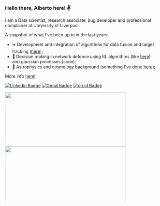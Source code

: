 ### Hello there, Alberto here! ✌️

I am a Data scientist, research associate, bug developer and professional complainer at University of Liverpool.

A snapshot of what I've been up to in the last years:
- ✈️ Development and integration of algorithms for data fusion and target tracking ([here](https://github.com/UoL-SignalProcessingGroup/StoneSoupNUTS));
- 🤖 Decision making in network defence using RL algorithms (like [here](https://github.com/A-acuto/RLYawningTitan)) and gaussian processes (soon);  
- 🌌 Astrophysics and cosmology background (something I've done [here](https://academic.oup.com/mnras/article/508/3/3519/6381719)); 

More info [here!](https://a-acuto.github.io/)


[![Linkedin Badge](https://img.shields.io/badge/-albeacu-0077B5?style=for-the-badge&logo=linkedin&logoColor=white&link=https://www.linkedin.com/in/albeacu/)](https://www.linkedin.com/in/albeacu/)
[![Gmail Badge](https://img.shields.io/badge/-a.acuto@liverpool.ac.uk-c14438?style=flat-square&logo=Gmail&logoColor=white&link=mailto:a.acuto@liverpool.ac.uk)](mailto:a.acuto@liverpool.ac.uk)
[![orcid Badge](https://img.shields.io/badge/orcid-A6CE39?style=for-the-badge&logo=orcid&logoColor=white&link=https://orcid.org/0000-0003-0753-5131)](https://orcid.org/0000-0003-0753-5131)
<div>
<img height="180em" width="400em" src="https://github-readme-stats.vercel.app/api/top-langs/?username=A-acuto&show_icons=true&hide_border=false&theme=react&layout=compact&langs_count=4" />
<img height="180em" width="400em" src="https://github-readme-stats.vercel.app/api?username=A-acuto&show_icons=true&hide_border=false&theme=react" />
</div>
